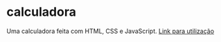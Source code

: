 # calculadora
Uma calculadora feita com HTML, CSS e JavaScript. <a href="https://brenopinna.github.io/calculadora/">Link para utilização</a>
